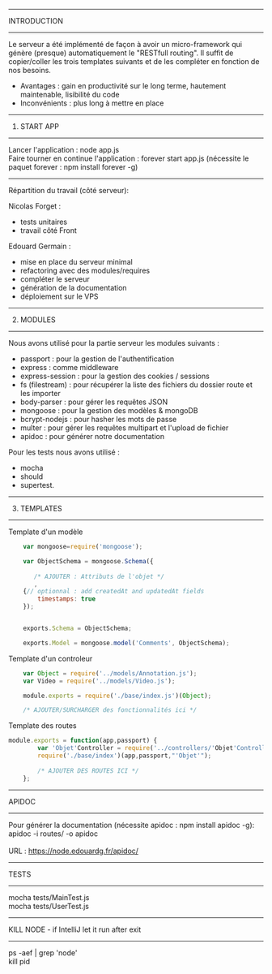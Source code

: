 ***********
INTRODUCTION
***********

Le serveur a été implémenté de façon à avoir un micro-framework qui génère (presque) automatiquement le "RESTfull routing".
Il suffit de copier/coller les trois templates suivants et de les compléter en fonction de nos besoins.
- Avantages : gain en productivité sur le long terme, hautement maintenable, lisibilité du code
- Inconvénients : plus long à mettre en place

***********
1) START APP
***********

Lancer l'application : node app.js
<br/>
Faire tourner en continue l'application  : forever start app.js (nécessite le paquet forever : npm install forever -g)
***********

Répartition du travail (côté serveur):

Nicolas Forget : 
- tests unitaires
- travail côté Front

Edouard Germain : 
- mise en place du serveur minimal
- refactoring avec des modules/requires
- compléter le serveur
- génération de la documentation
- déploiement sur le VPS

***********
2) MODULES
***********

Nous avons utilisé pour la partie serveur les modules suivants :
- passport : pour la gestion de l'authentification
- express : comme middleware 
- express-session : pour la gestion des cookies / sessions
- fs (filestream) : pour récupérer la liste des fichiers du dossier route et les importer
- body-parser : pour gérer les requêtes JSON
- mongoose : pour la gestion des modèles & mongoDB
- bcrypt-nodejs : pour hasher les mots de passe
- multer : pour gérer les requêtes multipart et l'upload de fichier
- apidoc : pour générer notre documentation 


Pour les tests nous avons utilisé : 
- mocha 
- should 
- supertest.


***********
3) TEMPLATES
***********

Template d'un modèle

```js
    var mongoose=require('mongoose');

    var ObjectSchema = mongoose.Schema({
       
       /* AJOUTER : Attributs de l'objet */
       ,
    {// optionnal : add createdAt and updatedAt fields
        timestamps: true
    });


    exports.Schema = ObjectSchema;

    exports.Model = mongoose.model('Comments', ObjectSchema);
```
Template d'un controleur 

```js
    var Object = require('../models/Annotation.js');
    var Video = require('../models/Video.js');

    module.exports = require('./base/index.js')(Object);

    /* AJOUTER/SURCHARGER des fonctionnalités ici */
```

Template des routes 

```js
module.exports = function(app,passport) {
        var 'Objet'Controller = require('../controllers/'Objet'Controller.js');
        require('./base/index')(app,passport,"'Objet'");
    
        /* AJOUTER DES ROUTES ICI */
    };
```
***********
APIDOC
***********

Pour générer la documentation (nécessite apidoc : npm install apidoc -g):
apidoc -i routes/ -o apidoc
<br/><br/>
URL : https://node.edouardg.fr/apidoc/


***********
 TESTS
***********

mocha tests/MainTest.js <br/>
mocha tests/UserTest.js 


***********
 KILL NODE - if IntelliJ let it run after exit
***********

ps -aef | grep 'node' <br/>
kill pid